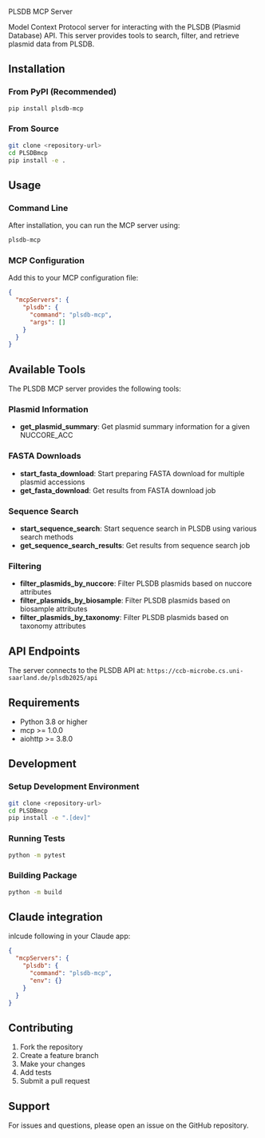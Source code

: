 PLSDB MCP Server

Model Context Protocol server for interacting with the PLSDB (Plasmid Database) API.
This server provides tools to search, filter, and retrieve plasmid data from PLSDB.

## Installation

### From PyPI (Recommended)

```bash
pip install plsdb-mcp
```

### From Source

```bash
git clone <repository-url>
cd PLSDBmcp
pip install -e .
```

## Usage

### Command Line

After installation, you can run the MCP server using:

```bash
plsdb-mcp
```

### MCP Configuration

Add this to your MCP configuration file:

```json
{
  "mcpServers": {
    "plsdb": {
      "command": "plsdb-mcp",
      "args": []
    }
  }
}
```

## Available Tools

The PLSDB MCP server provides the following tools:

### Plasmid Information
- **get_plasmid_summary**: Get plasmid summary information for a given NUCCORE_ACC

### FASTA Downloads
- **start_fasta_download**: Start preparing FASTA download for multiple plasmid accessions
- **get_fasta_download**: Get results from FASTA download job

### Sequence Search
- **start_sequence_search**: Start sequence search in PLSDB using various search methods
- **get_sequence_search_results**: Get results from sequence search job

### Filtering
- **filter_plasmids_by_nuccore**: Filter PLSDB plasmids based on nuccore attributes
- **filter_plasmids_by_biosample**: Filter PLSDB plasmids based on biosample attributes
- **filter_plasmids_by_taxonomy**: Filter PLSDB plasmids based on taxonomy attributes

## API Endpoints

The server connects to the PLSDB API at: `https://ccb-microbe.cs.uni-saarland.de/plsdb2025/api`

## Requirements

- Python 3.8 or higher
- mcp >= 1.0.0
- aiohttp >= 3.8.0

## Development

### Setup Development Environment

```bash
git clone <repository-url>
cd PLSDBmcp
pip install -e ".[dev]"
```

### Running Tests

```bash
python -m pytest
```

### Building Package

```bash
python -m build
```

## Claude integration

inlcude following in your Claude app:
```json
{
  "mcpServers": {
    "plsdb": {
      "command": "plsdb-mcp",
      "env": {}
    }
  }
}
```

## Contributing

1. Fork the repository
2. Create a feature branch
3. Make your changes
4. Add tests
5. Submit a pull request

## Support

For issues and questions, please open an issue on the GitHub repository.
